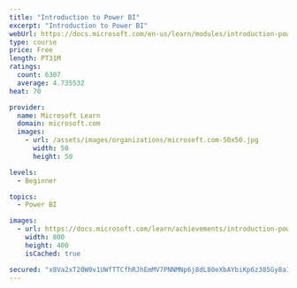 ```yaml
---
title: "Introduction to Power BI"
excerpt: "Introduction to Power BI"
webUrl: https://docs.microsoft.com/en-us/learn/modules/introduction-power-bi/
type: course
price: Free
length: PT31M
ratings:
  count: 6307
  average: 4.735532
heat: 70

provider:
  name: Microsoft Learn
  domain: microsoft.com
  images:
    - url: /assets/images/organizations/microsoft.com-50x50.jpg
      width: 50
      height: 50

levels:
  - Beginner

topics:
  - Power BI

images:
  - url: https://docs.microsoft.com/learn/achievements/introduction-power-bi-social.png
    width: 800
    height: 400
    isCached: true

secured: "x8Va2xT20W0v1UWfTTCfhRJhEmMV7PNNMNp6j8dL80eXbAYbiKp6z385Gy8aIkjI4C4ANjlPJaWXvNCStwvYYX0dg79+tQTzHtXXDqzjxwlj2wBqA9q/Eppa6Z4no0snhhQzH3R1klU52dxFLdPECGrWZFpzCTCJb1cuLVc3o+HwTnG5D3tbL7IdaaCS+2G50cNFB4Tm5rfpDGFJybFx92XCTYj2qztwvNIAE4xgUBg8EH6i6jXRsPKdTdd5zpbqucUW7RDllFYDMHIB4z4wxBL6SmvuCdnWcbU5zlCNwrjRthYvtRfdGiiPU3WvdQacXYxBUOeHGSirIEF646R/ga3rJy/2BowQPTYhue2vL0YS8mMCe3Y6dLu27nNYhiDLrX/kQK06MrlD8PJqsOS2U7T9+nfoLCQCUWHE7WMGjac=;Pk0L0kqAEDROUsB1L1V8hA=="
---
```


